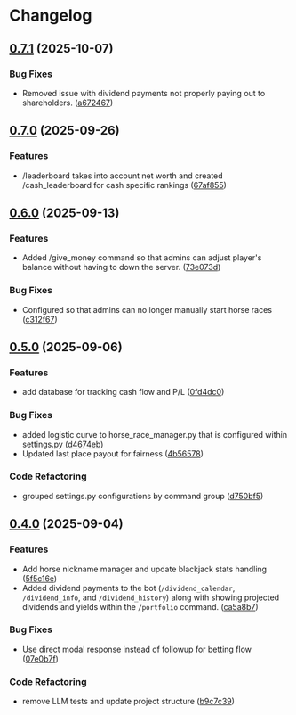 # Changelog

## [0.7.1](https://github.com/Kian-Abdalkhani/discordbot_commands/compare/discordbotv0.7.0...discordbotv0.7.1) (2025-10-07)


### Bug Fixes

* Removed issue with dividend payments not properly paying out to shareholders. ([a672467](https://github.com/Kian-Abdalkhani/discordbot_commands/commit/a67246728195bb123d3c950214c63cdaf721da32))

## [0.7.0](https://github.com/Kian-Abdalkhani/discordbot_commands/compare/discordbotv0.6.0...discordbotv0.7.0) (2025-09-26)


### Features

* /leaderboard takes into account net worth and created /cash_leaderboard for cash specific rankings ([67af855](https://github.com/Kian-Abdalkhani/discordbot_commands/commit/67af85581d939f658b3d159fc11a36a177cfc150))

## [0.6.0](https://github.com/Kian-Abdalkhani/discordbot_commands/compare/discordbotv0.5.0...discordbotv0.6.0) (2025-09-13)


### Features

* Added /give_money command so that admins can adjust player's balance without having to down the server. ([73e073d](https://github.com/Kian-Abdalkhani/discordbot_commands/commit/73e073dc2b0d0570bc8e12507bed6c0e4adbc9b8))


### Bug Fixes

* Configured so that admins can no longer manually start horse races ([c312f67](https://github.com/Kian-Abdalkhani/discordbot_commands/commit/c312f67b6837e1cb34ea3ba36995d1219233633a))

## [0.5.0](https://github.com/Kian-Abdalkhani/discordbot_commands/compare/discordbotv0.4.0...discordbotv0.5.0) (2025-09-06)


### Features

* add database for tracking cash flow and P/L ([0fd4dc0](https://github.com/Kian-Abdalkhani/discordbot_commands/commit/0fd4dc03f62863fb722abeac6c86f733cfbe2eec))


### Bug Fixes

* added logistic curve to horse_race_manager.py that is configured within settings.py ([d4674eb](https://github.com/Kian-Abdalkhani/discordbot_commands/commit/d4674eb2c65b1a05f9afc3723a582c5137dfb18f))
* Updated last place payout for fairness ([4b56578](https://github.com/Kian-Abdalkhani/discordbot_commands/commit/4b5657881a41e0eb99c1025532afdc8afd49aecc))


### Code Refactoring

* grouped settings.py configurations by command group ([d750bf5](https://github.com/Kian-Abdalkhani/discordbot_commands/commit/d750bf5629f04f3b2258e85c63e1343924fa55d4))

## [0.4.0](https://github.com/Kian-Abdalkhani/discordbot_commands/compare/discordbotv0.3.0...discordbotv0.4.0) (2025-09-04)


### Features

* Add horse nickname manager and update blackjack stats handling ([5f5c16e](https://github.com/Kian-Abdalkhani/discordbot_commands/commit/5f5c16ead9cbdaeff1011b56e855c27d9e9d9530))
* Added dividend payments to the bot (`/dividend_calendar`, `/dividend_info`, and `/dividend_history`) along with showing projected dividends and yields within the `/portfolio` command. ([ca5a8b7](https://github.com/Kian-Abdalkhani/discordbot_commands/commit/ca5a8b738d8df9cfae42b7bf4e1c40690a9f884c))


### Bug Fixes

* Use direct modal response instead of followup for betting flow ([07e0b7f](https://github.com/Kian-Abdalkhani/discordbot_commands/commit/07e0b7f91f7f20c5c44539e50007e4101f8cc6bf))


### Code Refactoring

* remove LLM tests and update project structure ([b9c7c39](https://github.com/Kian-Abdalkhani/discordbot_commands/commit/b9c7c3932f5191dc6ae73f383d3fdc1b4b5f32ec))
